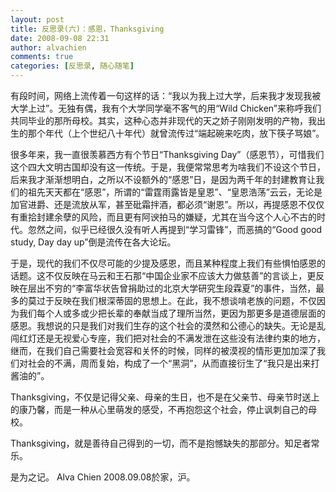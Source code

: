 ```yaml
---
layout: post
title: 反思录(六)：感恩，Thanksgiving
date: 2008-09-08 22:31
author: alvachien
comments: true
categories: [反思录, 随心随笔]
---
```

<div id="bp-C678F199F470A1FB_1436-content">

有段时间，网络上流传着一句这样的话：“我以为我上过大学，后来我才发现我被大学上过”。无独有偶，我有个大学同学毫不客气的用“Wild Chicken”来称呼我们共同毕业的那所母校。其实，这种心态并非现代的天之娇子刚刚发明的产物，我出生的那个年代（上个世纪八十年代）就曾流传过“端起碗来吃肉，放下筷子骂娘”。

很多年来，我一直很羡慕西方有个节日“Thanksgiving Day”（感恩节），可惜我们这个四大文明古国却没有这一传统。于是，我便常常思考为啥我们不设这个节日，后来我才渐渐想明白，之所以不设额外的“感恩”日，是因为两千年的封建教育让我们的祖先天天都在“感恩”，所谓的“雷霆雨露皆是皇恩”、“皇恩浩荡”云云，无论是加官进爵、还是流放从军，甚至砒霜拌酒，都必须“谢恩”。所以，再提感恩不仅仅有重拾封建余孽的风险，而且更有阿谀拍马的嫌疑，尤其在当今这个人心不古的时代。忽然之间，似乎已经很久没有听人再提到“学习雷锋”，而恶搞的“Good good study, Day day up”倒是流传在各大论坛。

于是，现代的我们不仅尽可能的少提及感恩，而且某种程度上我们有些惧怕感恩的话题。这不仅反映在马云和王石那“中国企业家不应该大力做慈善”的言谈上，更反映在层出不穷的“李富华状告曾捐助过的北京大学研究生段霖夏”的事件，当然，最多的莫过于反映在我们根深蒂固的思想上。在此，我不想谈啃老族的问题，不仅因为我们每个人或多或少把长辈的奉献当成了理所当然，更因为那更多是道德层面的感恩。我想说的只是我们对我们生存的这个社会的漠然和公德心的缺失。无论是乱闯红灯还是无视爱心专座，我们把对社会的不满发泄在这些没有法律约束的地方，继而，在我们自己需要社会宽容和关怀的时候，同样的被漠视的情形更加加深了我们对社会的不满，周而复始，构成了一个“黑洞”，从而直接衍生了“我只是出来打酱油的”。

Thanksgiving，不仅是记得父亲、母亲的生日，也不是在父亲节、母亲节时送上的康乃馨，而是一种从心里萌发的感受，不再抱怨这个社会，停止讽刺自己的母校。

Thanksgiving，就是善待自己得到的一切，而不是抱憾缺失的那部分。知足者常乐。

是为之记。
Alva Chien
2008.09.08於家，沪。

</div>
